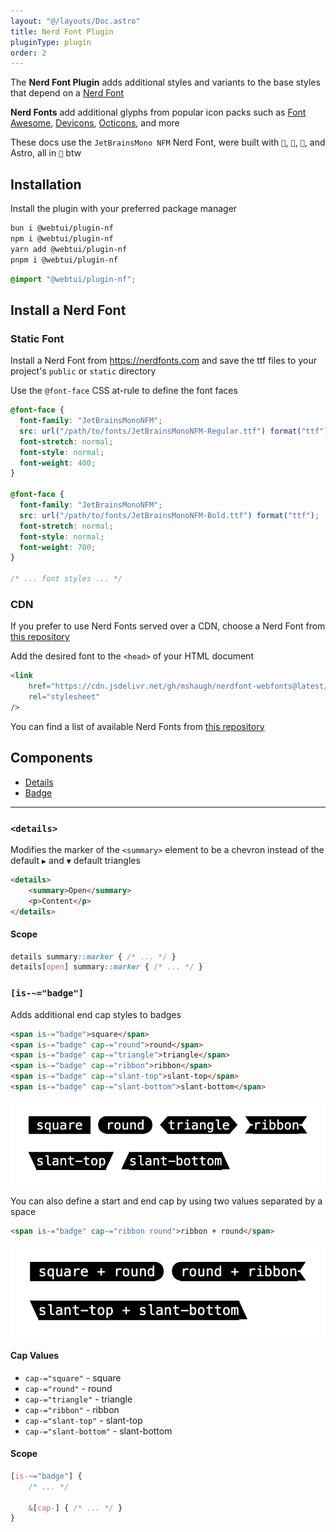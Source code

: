 ```yaml
---
layout: "@/layouts/Doc.astro"
title: Nerd Font Plugin
pluginType: plugin
order: 2
---
```


The **Nerd Font Plugin** adds additional styles and variants to the base styles that depend on a [Nerd Font](https://nerdfonts.com)

**Nerd Fonts** add additional glyphs from popular icon packs such as [Font Awesome](https://fontawesome.com), [Devicons](http://vorillaz.github.io/devicons/), [Octicons](https://github.com/github/octicons), and more

These docs use the `JetBrainsMono NFM` Nerd Font, were built with ``, ``, ``, and Astro, all in `` btw

## Installation

Install the plugin with your preferred package manager

```bash
bun i @webtui/plugin-nf
npm i @webtui/plugin-nf
yarn add @webtui/plugin-nf
pnpm i @webtui/plugin-nf
```

```css
@import "@webtui/plugin-nf";
```

## Install a Nerd Font

### Static Font

Install a Nerd Font from https://nerdfonts.com and save the ttf files to your project's `public` or `static` directory

Use the `@font-face` CSS at-rule to define the font faces

```css
@font-face {
  font-family: "JetBrainsMonoNFM";
  src: url("/path/to/fonts/JetBrainsMonoNFM-Regular.ttf") format("ttf");
  font-stretch: normal;
  font-style: normal;
  font-weight: 400;
}

@font-face {
  font-family: "JetBrainsMonoNFM";
  src: url("/path/to/fonts/JetBrainsMonoNFM-Bold.ttf") format("ttf");
  font-stretch: normal;
  font-style: normal;
  font-weight: 700;
}

/* ... font styles ... */
```

### CDN

If you prefer to use Nerd Fonts served over a CDN, choose a Nerd Font from [this repository](https://github.com/mshaugh/nerdfont-webfonts) 

Add the desired font to the `<head>` of your HTML document

```html
<link
    href="https://cdn.jsdelivr.net/gh/mshaugh/nerdfont-webfonts@latest/build/jetbrainsmono-nfm.css"
    rel="stylesheet"
/>
```

You can find a list of available Nerd Fonts from [this repository](https://github.com/mshaugh/nerdfont-webfonts)

## Components

- [Details](#details)
- [Badge](#is-~="badge")

---

### `<details>`

Modifies the marker of the `<summary>` element to be a chevron instead of the default `▶︎` and `▼` default triangles

```html
<details>
    <summary>Open</summary>
    <p>Content</p>
</details>
```

#### Scope

```css
details summary::marker { /* ... */ }
details[open] summary::marker { /* ... */ }
```

### `[is-~="badge"]`

Adds additional end cap styles to badges

```html
<span is-="badge">square</span>
<span is-="badge" cap-="round">round</span>
<span is-="badge" cap-="triangle">triangle</span>
<span is-="badge" cap-="ribbon">ribbon</span>
<span is-="badge" cap-="slant-top">slant-top</span>
<span is-="badge" cap-="slant-bottom">slant-bottom</span>
```

![nf-badges.png](../../assets/nf-badges.png)

You can also define a start and end cap by using two values separated by a space

```html
<span is-="badge" cap-="ribbon round">ribbon + round</span>
```

![nf-badge-caps.png](../../assets/nf-badge-caps.png)

#### Cap Values 

<style>
.b {
    color: var(--background0); 
    --badge-color: var(--foreground0);
}
</style>

- `cap-="square"` - <span is-="badge" cap-="square" class="b">square</span>
- `cap-="round"` - <span is-="badge" cap-="round" class="b">round</span>
- `cap-="triangle"` - <span is-="badge" cap-="triangle" class="b">triangle</span>
- `cap-="ribbon"` - <span is-="badge" cap-="ribbon" class="b">ribbon</span>
- `cap-="slant-top"` - <span is-="badge" cap-="slant-top" class="b">slant-top</span>
- `cap-="slant-bottom"` - <span is-="badge" cap-="slant-bottom" class="b">slant-bottom</span>

#### Scope

```css
[is-~="badge"] {
    /* ... */

    &[cap-] { /* ... */ }
}
```
